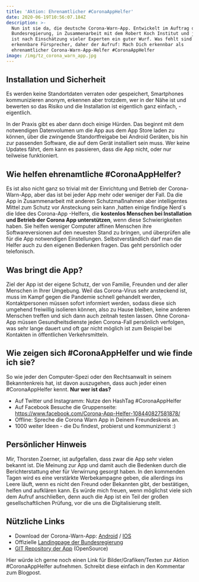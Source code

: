 ```yaml
---
title: 'Aktion: Ehrenamtlicher #CoronaAppHelfer'
date: 2020-06-19T10:56:07.184Z
description: >-
  Nun ist sie da, die deutsche Corona-Warn-App. Entwickelt im Auftrag der
  Bundesregierung, in Zusammenarbeit mit dem Robert Koch Institut und ja, sie
  ist nach Einschätzung vieler Experten ein guter Wurf. Was fehlt sind
  erkennbare Fürsprecher, daher der Aufruf: Mach Dich erkennbar als
  ehrenamtlicher Corona-Warn-App-Helfer #CoronaAppHelfer
image: /img/tz_corona_warn_app.jpg
---
```

## Installation und Sicherheit

Es werden keine Standortdaten verraten oder gespeichert, Smartphones kommunizieren anonym, erkennen aber trotzdem, wer in der Nähe ist und bewerten so das Risiko und die Installation ist eigentlich ganz einfach, - eigentlich.

In der Praxis gibt es aber dann doch einige Hürden. Das beginnt mit dem notwendigen Datenvolumen um die App aus dem App Store laden zu können, über die zwingende Standortfreigabe bei Android Geräten, bis hin zur passenden Software, die auf dem Gerät installiert sein muss. Wer keine Updates fährt, dem kann es passieren, dass die App nicht, oder nur teilweise funktioniert.

## Wie helfen ehrenamtliche #CoronaAppHelfer?

Es ist also nicht ganz so trivial mit der Einrichtung und Betrieb der Corona-Warn-App, aber das ist bei jeder App mehr oder weniger der Fall. Da die App in Zusammenarbeit mit anderen Schutzmaßnahmen aber intelligentes Mittel zum Schutz vor Ansteckung sein kann ,hatten einige findige Nerd´s die Idee des Corona-App -Helfers, die **kostenlos Menschen bei Installation und Betrieb der Corona App unterstützen**, wenn diese Schwierigkeiten haben. Sie helfen weniger Computer affinen Menschen ihre Softwareversionen auf den neuesten Stand zu bringen, und überprüfen alle für die App notwendigen Einstellungen. Selbstverständlich darf man die Helfer auch zu den eigenen Bedenken fragen. Das geht persönlich oder telefonisch.

## Was bringt die App?

Ziel der App ist der eigene Schutz, der von Familie, Freunden und der aller Menschen in Ihrer Umgebung. Weil das Corona-Virus sehr ansteckend ist, muss im Kampf gegen die Pandemie schnell gehandelt werden, Kontaktpersonen müssen sofort informiert werden, sodass diese sich umgehend freiwillig isolieren können, also zu Hause bleiben, keine anderen Menschen treffen und sich dann auch zeitnah testen lassen. Ohne Corona-App müssen Gesundheitsdienste jeden Corona-Fall persönlich verfolgen, was sehr lange dauert und oft gar nicht möglich ist zum Beispiel bei Kontakten in öffentlichen Verkehrsmitteln.

## Wie zeigen sich #CoronaAppHelfer und wie finde ich sie?

So wie jeder den Computer-Spezi oder den Rechtsanwalt in seinem Bekanntenkreis hat, ist davon auszugehen, dass auch jeder einen #CoronaAppHelfer kennt. **Nur wer ist das?** 

* Auf Twitter und Instagramm: Nutze den HashTag #CoronaAppHelfer
* Auf Facebook Besuche die Gruppenseite: <https://www.facebook.com/Corona-App-Helfer-108440827581878/>
* Offline: Spreche die Corona Warn App in Deinem Freundeskreis an.
* 1000 weiter Ideen - die Du findest, probierst und kommunizierst :)

## Persönlicher Hinweis

Mir, Thorsten Zoerner, ist aufgefallen, dass zwar die App sehr vielen bekannt ist. Die Meinung zur App und damit auch die Bedenken durch die Berichterstattung eher für Verwirrung gesorgt haben. In den kommenden Tagen wird es eine verstärkte Werbekampagne geben, die allerdings ins Leere läuft, wenn es nicht den Freund oder Bekannten gibt, der bestätigen, helfen und aufklären kann. Es würde mich freuen, wenn möglichst viele sich dem Aufruf anschließen, denn auch die App ist ein Teil der großen gesellschaftlichen Prüfung, vor die uns die Digitalisierung stellt.

## Nützliche Links

* Download der Corona-Warn-App: [Android](https://play.google.com/store/apps/details?id=de.rki.coronawarnapp) / [IOS](https://apps.apple.com/de/app/corona-warn-app/id1512595757) 
* Offizielle [Landingpage der Bundesregierung](https://www.bundesregierung.de/breg-de/themen/corona-warn-app?)
* [GIT Repository der App](https://github.com/corona-warn-app) (OpenSource)

Hier würde ich gerne noch einen Link für Bilder/Grafiken/Texten zur Aktion #CoronaAppHelfer aufnehmen. Schreibt diese einfach in den Kommentar zum Blogpost.
